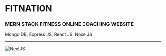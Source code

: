 # FITNATION
<h3>MERN STACK FITNESS ONLINE COACHING WEBSITE </h3>
<p>Mongo DB, Express JS, React JS, Node JS</p>
<hr>
<img  src="https://scontent.ftun2-2.fna.fbcdn.net/v/t1.15752-9/370979014_833876858341562_2435809509477901070_n.jpg?_nc_cat=105&ccb=1-7&_nc_sid=ae9488&_nc_ohc=aDIvOnVECykAX8kynyh&_nc_ht=scontent.ftun2-2.fna&oh=03_AdSYlHsRYjR2tnA8UIsyIdQb-Myr-ssc_IokIs13LEgv8g&oe=65158C1A" alt="NextJS"/>
